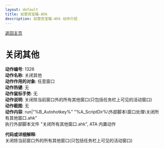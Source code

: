 ```yaml
---
layout: default
title: 如意百宝箱-Ahk
description: 如意百宝箱-Ahk 动作介绍
---
```

<link rel="stylesheet" href="../Actions/css/atom-one-light.min.css">
<script src="../Actions/js/highlight.min.js"></script>
<script>hljs.highlightAll();</script>

[返回主页](../index.md)

# [](#header-2) 关闭其他

**动作编号**: 1326  
**动作名称**: 关闭其他  
**动作作用的对象**: 任意窗口  
**动作热键**: 无  
**动作鼠标手势**: 无  
**动作说明**: 关闭除当前窗口外的所有其他窗口(只包括任务栏上可见的活动窗口)  
**动作截图**: 无  
**动作内容**: run|"%B_Autohotkey%" "%A_ScriptDir%\外部脚本\窗口处理\关闭所有其他窗口.ahk"  
执行外部脚本文件 "关闭所有其他窗口.ahk", ATA 内置动作  

**代码或详细解释**:  
关闭除当前窗口外的所有其他窗口(只包括任务栏上可见的活动窗口)  